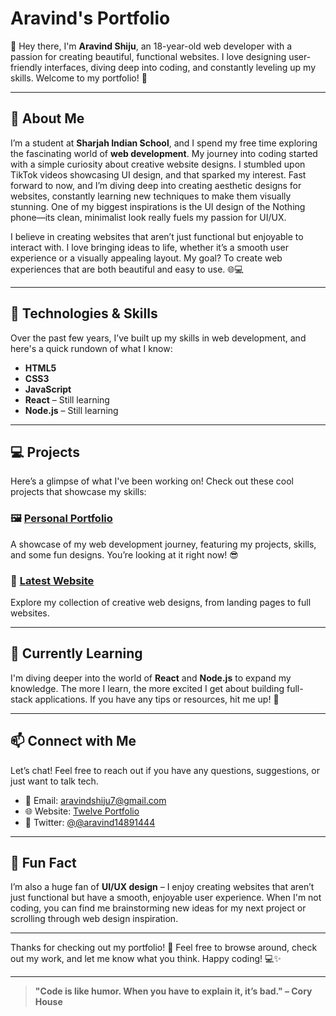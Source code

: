 # Aravind's Portfolio

👋 Hey there, I'm **Aravind Shiju**, an 18-year-old web developer with a passion for creating beautiful, functional websites. I love designing user-friendly interfaces, diving deep into coding, and constantly leveling up my skills. Welcome to my portfolio! 🚀

---

## 🚀 About Me

I’m a student at **Sharjah Indian School**, and I spend my free time exploring the fascinating world of **web development**. My journey into coding started with a simple curiosity about creative website designs. I stumbled upon TikTok videos showcasing UI design, and that sparked my interest. Fast forward to now, and I’m diving deep into creating aesthetic designs for websites, constantly learning new techniques to make them visually stunning.
One of my biggest inspirations is the UI design of the Nothing phone—its clean, minimalist look really fuels my passion for UI/UX.

I believe in creating websites that aren’t just functional but enjoyable to interact with. I love bringing ideas to life, whether it’s a smooth user experience or a visually appealing layout. My goal? To create web experiences that are both beautiful and easy to use. 🌐💻

---

## 🔧 Technologies & Skills

Over the past few years, I’ve built up my skills in web development, and here's a quick rundown of what I know:

- **HTML5** 
- **CSS3** 
- **JavaScript** 
- **React** – Still learning
- **Node.js** – Still learning

---

## 💻 Projects

Here’s a glimpse of what I've been working on! Check out these cool projects that showcase my skills:

### 🖼️ [Personal Portfolio](https://twelvesites.github.io)
A showcase of my web development journey, featuring my projects, skills, and some fun designs. You’re looking at it right now! 😎

### 🎨 [Latest Website](https://twelvesites.github.io/sante)
Explore my collection of creative web designs, from landing pages to full websites.

---

## 🌱 Currently Learning

I'm diving deeper into the world of **React** and **Node.js** to expand my knowledge. The more I learn, the more excited I get about building full-stack applications. If you have any tips or resources, hit me up! 🙌

---

## 📫 Connect with Me

Let’s chat! Feel free to reach out if you have any questions, suggestions, or just want to talk tech.

- 📧 Email: [aravindshiju7@gmail.com](mailto:aravindshiju7@gmail.com)
- 🌐 Website: [Twelve Portfolio](https://twelvesites.github.io)
- 💬 Twitter: [@@aravind14891444](https://twitter.com/@aravind14891444)

---

## 📝 Fun Fact

I’m also a huge fan of **UI/UX design** – I enjoy creating websites that aren’t just functional but have a smooth, enjoyable user experience. When I'm not coding, you can find me brainstorming new ideas for my next project or scrolling through web design inspiration.

---

Thanks for checking out my portfolio! 🎉 Feel free to browse around, check out my work, and let me know what you think. Happy coding! 💻✨

---

> **"Code is like humor. When you have to explain it, it’s bad." – Cory House**
